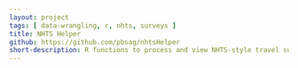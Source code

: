 ```yaml
---
layout: project
tags: [ data-wrangling, r, nhts, surveys ]
title: NHTS Helper
github: https://github.com/pbsag/nhtsHelper
short-description: R functions to process and view NHTS-style travel surveys.
---
```

